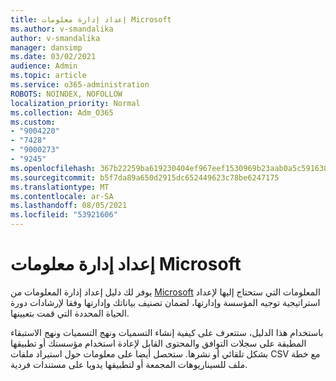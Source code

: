 ```yaml
---
title: إعداد إدارة معلومات Microsoft
ms.author: v-smandalika
author: v-smandalika
manager: dansimp
ms.date: 03/02/2021
audience: Admin
ms.topic: article
ms.service: o365-administration
ROBOTS: NOINDEX, NOFOLLOW
localization_priority: Normal
ms.collection: Adm_O365
ms.custom:
- "9004220"
- "7428"
- "9000273"
- "9245"
ms.openlocfilehash: 367b22259ba619230404ef967eef1530969b23aab0a5c5916382fd19cdb5986d
ms.sourcegitcommit: b5f7da89a650d2915dc652449623c78be6247175
ms.translationtype: MT
ms.contentlocale: ar-SA
ms.lasthandoff: 08/05/2021
ms.locfileid: "53921606"
---
```

# <a name="set-up-microsoft-information-governance"></a>إعداد إدارة معلومات Microsoft

يوفر لك دليل إعداد إدارة المعلومات من [Microsoft](https://go.microsoft.com/fwlink/?linkid=2146529) المعلومات التي ستحتاج إليها لإعداد استراتيجية توجيه المؤسسة وإدارتها، لضمان تصنيف بياناتك وإدارتها وفقا لإرشادات دورة الحياة المحددة التي قمت بتعيينها.

باستخدام هذا الدليل، ستتعرف على كيفية إنشاء التسميات ونهج التسميات ونهج الاستبقاء المطبقة على سجلات التوافق والمحتوى القابل لإعادة استخدام مؤسستك أو تطبيقها بشكل تلقائي أو نشرها. ستحصل أيضا على معلومات حول استيراد ملفات CSV مع خطة ملف للسيناريوهات المجمعة أو لتطبيقها يدويا على مستندات فردية.
